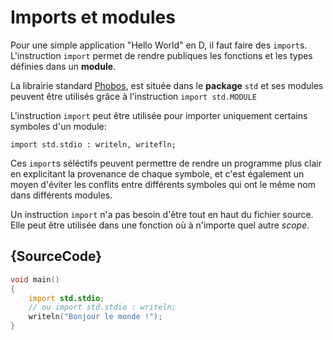 # Imports et modules

Pour une simple application "Hello World" en D, il faut faire des `import`s. L'instruction `import` permet de rendre publiques les fonctions et les types définies dans un **module**.

La librairie standard [Phobos](https://dlang.org/phobos/), est située dans le **package** `std` et ses modules peuvent être utilisés grâce à l'instruction `import std.MODULE`

L'instruction `import` peut être utilisée pour importer uniquement certains symboles d'un module:

    import std.stdio : writeln, writefln;

Ces `import`s séléctifs peuvent permettre de rendre un programme plus clair en explicitant la provenance de chaque symbole, et c'est également un moyen d'éviter les conflits entre différents symboles qui ont le même nom dans différents modules.

Un instruction `import` n'a pas besoin d'être tout en haut du fichier source. Elle peut être utilisée dans une fonction où à n'importe quel autre *scope*.

## {SourceCode}

```d
void main()
{
    import std.stdio;
    // ou import std.stdio : writeln;
    writeln("Bonjour le monde !");
}